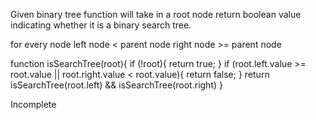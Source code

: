 Given binary tree
function will take in a root node
return boolean value indicating whether it is a binary search tree.

for every node
left node < parent node
right node >= parent node

function isSearchTree(root){
    if (!root){
        return true;
    }
    if (root.left.value >= root.value || root.right.value < root.value){
        return false;
    }
    return isSearchTree(root.left) && isSearchTree(root.right)
}

Incomplete